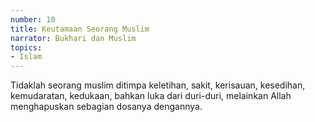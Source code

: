 ```yaml
---
number: 10
title: Keutamaan Seorang Muslim
narrator: Bukhari dan Muslim
topics:
- Islam
---
```


Tidaklah seorang muslim ditimpa keletihan, sakit, kerisauan, kesedihan, kemudaratan, kedukaan, bahkan luka dari duri-duri, melainkan Allah menghapuskan sebagian dosanya dengannya.
